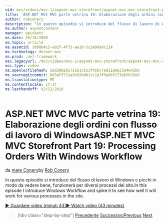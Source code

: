 ```yaml
---
uid: mvc/videos/mvc-1/aspnet-mvc-storefront/aspnet-mvc-mvc-storefront-part-19-processing-orders-with-windows-workflow
title: 'ASP.NET MVC MVC parte vetrina 19: Elaborazione degli ordini con flusso di lavoro di Windows | Documenti Microsoft'
author: robconery
description: "In questo episodio si introduce del flusso di lavoro di Windows e picchi in modo da vedere bene, funzionerà per diversi processi del sito."
ms.author: aspnetcontent
manager: wpickett
ms.date: 10/16/2008
ms.topic: article
ms.assetid: 3d08b4c5-a92f-4f75-aa10-5c2e9da8c114
ms.technology: dotnet-mvc
ms.prod: .net-framework
msc.legacyurl: /mvc/videos/mvc-1/aspnet-mvc-storefront/aspnet-mvc-mvc-storefront-part-19-processing-orders-with-windows-workflow
msc.type: video
ms.openlocfilehash: 56d2802b571561cb31f45bc7ed118eb33a4641bb
ms.sourcegitcommit: b83a5f731a9c02bdb1cc1e3f9a8bf273eb5b33e0
ms.translationtype: MT
ms.contentlocale: it-IT
ms.lasthandoff: 02/12/2018
---
```

<a name="aspnet-mvc-mvc-storefront-part-19-processing-orders-with-windows-workflow"></a><span data-ttu-id="9ff72-103">ASP.NET MVC MVC parte vetrina 19: Elaborazione degli ordini con flusso di lavoro di Windows</span><span class="sxs-lookup"><span data-stu-id="9ff72-103">ASP.NET MVC MVC Storefront Part 19: Processing Orders With Windows Workflow</span></span>
====================
<span data-ttu-id="9ff72-104">da [mare Conery](https://github.com/robconery)</span><span class="sxs-lookup"><span data-stu-id="9ff72-104">by [Rob Conery](https://github.com/robconery)</span></span>

<span data-ttu-id="9ff72-105">In questo episodio si introduce del flusso di lavoro di Windows e picchi in modo da vedere bene, funzionerà per diversi processi del sito.</span><span class="sxs-lookup"><span data-stu-id="9ff72-105">In this episode I introduce Windows Workflow and spike it to see how well it will work for various processes in the site.</span></span>

[<span data-ttu-id="9ff72-106">&#9654; Guardare video (minuti 43)</span><span class="sxs-lookup"><span data-stu-id="9ff72-106">&#9654; Watch video (43 minutes)</span></span>](https://channel9.msdn.com/Blogs/ASP-NET-Site-Videos/aspnet-mvc-mvc-storefront-part-19-processing-orders-with-windows-workflow)

>[!div class="step-by-step"]
<span data-ttu-id="9ff72-107">[Precedente](aspnet-mvc-storefront-part-18-creating-an-experience.md)
[Successivo](aspnet-mvc-storefront-part-19a-windows-workflow-followup.md)</span><span class="sxs-lookup"><span data-stu-id="9ff72-107">[Previous](aspnet-mvc-storefront-part-18-creating-an-experience.md)
[Next](aspnet-mvc-storefront-part-19a-windows-workflow-followup.md)</span></span>
